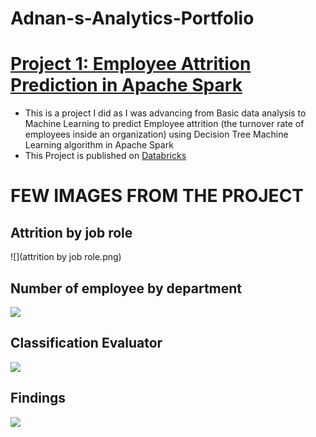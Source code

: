 # Adnan-s-Analytics-Portfolio

# [Project 1: Employee Attrition Prediction in Apache Spark](https://databricks-prod-cloudfront.cloud.databricks.com/public/4027ec902e239c93eaaa8714f173bcfc/7256832356335184/4203124941406738/3079025674952962/latest.html)

* This is a project I did as I was advancing from Basic data analysis to Machine Learning to predict Employee attrition (the turnover rate of employees inside an organization) using Decision Tree Machine Learning algorithm in Apache Spark
* This Project is published on [Databricks](https://databricks-prod-cloudfront.cloud.databricks.com/public/4027ec902e239c93eaaa8714f173bcfc/7256832356335184/4203124941406738/3079025674952962/latest.html)

# FEW IMAGES FROM THE PROJECT
## Attrition by job role 
![](attrition by job role.png)
## Number of employee by department 
![](Adnan-s-Analytics-Portfolio/Number%of%employee%by%department.png)
## Classification Evaluator 
![](Adnan-s-Analytics-Portfolio/model%classification.png) 
## Findings 
![](Adnan-s-Analytics-Portfolio/Findings.png) 
